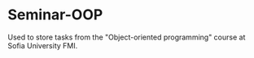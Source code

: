 # Seminar-OOP
Used to store tasks from the "Object-oriented programming" course at Sofia University FMI.
